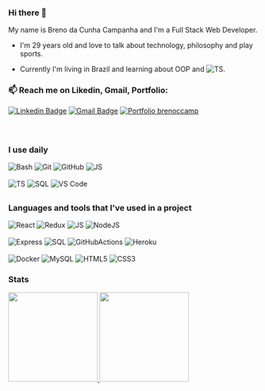 ### Hi there 👋
<!--
**brenoccamp/brenoccamp** is a ✨ _special_ ✨ repository because its `README.md` (this file) appears on your GitHub profile.

Here are some ideas to get you started:

- 🔭 I’m currently working on ...
- 👯 I’m looking to collaborate on ...
- 🤔 I’m looking for help with ...
- 💬 Ask me about ...
- 😄 Pronouns: ...
- ⚡ Fun fact: ...
-->
My name is Breno da Cunha Campanha and I'm a Full Stack Web Developer.
- I'm 29 years old and love to talk about technology, philosophy and play sports.

- Currently I'm living in Brazil and learning about OOP and ![TS](https://img.shields.io/badge/-Typescript-white?style=flat-square&color=1919ff&logo=typescript&logoColor=white).

<h3>📫 Reach me on Likedin, Gmail, Portfolio:</h3>

[![Linkedin Badge](https://img.shields.io/badge/-brenoccamp-blue?style=flat-square&logo=Linkedin&logoColor=white&link=https://www.linkedin.com/in/brenoccamp/)](https://www.linkedin.com/in/brenoccamp/)
[![Gmail Badge](https://img.shields.io/badge/-brenoccamp@gmail.com-c14438?style=flat-square&logo=Gmail&logoColor=white&link=mailto:brenoccamp@gmail.com)](mailto:brenoccamp@gmail.com)
[![Portfolio brenoccamp](https://img.shields.io/badge/-Portfolio-yellow)](https://brenoccamp.vercel.app/)

 <br>

<h2></h2>
<h3>I use daily</h3>

![Bash](https://img.shields.io/badge/-Bash-white?style=flat-square&color=cccccc&logo=gnubash&logoColor=black)
![Git](https://img.shields.io/badge/-Git-black?style=flat-square&logo=git)
![GitHub](https://img.shields.io/badge/-GitHub-181717?style=flat-square&logo=github)
![JS](https://img.shields.io/badge/-Javascript-white?style=flat-square&color=F8FF00&logo=javascript&logoColor=black)<br><br>
![TS](https://img.shields.io/badge/-Typescript-white?style=flat-square&color=1919ff&logo=typescript&logoColor=white)
![SQL](https://img.shields.io/badge/SQL-232F3E?style=flat-square&logo=microsoftsqlserver&color=b2b2b2&logoColor=black)
![VS Code](https://img.shields.io/badge/-VS%20Code-007ACC?style=flat-square&logo=visual-studio-code)


<h2></h2>
<h3>Languages and tools that I've used in a project</h3>

![React](https://img.shields.io/badge/-React-white?style=flat-square&color=00ffff&logo=react&logoColor=black)
![Redux](https://img.shields.io/badge/Redux-593D88?style=for-the-badge&logo=redux&logoColor=white)
![JS](https://img.shields.io/badge/-Javascript-white?style=flat-square&color=F8FF00&logo=javascript&logoColor=black)
![NodeJS](https://img.shields.io/badge/-NodeJS-white?style=flat-square&color=green&logo=nodedotjs&logoColor=white)<br><br>
![Express](https://img.shields.io/badge/-Express-white?style=flat-square&color=white&logo=express&logoColor=black)
![SQL](https://img.shields.io/badge/SQL-232F3E?style=flat-square&logo=microsoftsqlserver&color=b2b2b2&logoColor=black)
![GitHubActions](https://img.shields.io/badge/-GitHub%20Actions-181717?style=flat-square&logo=githubactions&color=white)
![Heroku](https://img.shields.io/badge/Heroku-430098?style=for-the-badge&logo=heroku&logoColor=white)<br><br>
![Docker](https://img.shields.io/badge/Docker-6464f6?style=flat-square&logo=docker&logoColor=white)
![MySQL](https://img.shields.io/badge/MySQL-00000F?style=for-the-badge&logo=mysql&logoColor=white)
![HTML5](https://img.shields.io/badge/HTML-239120?style=for-the-badge&logo=html5&logoColor=white)
![CSS3](https://img.shields.io/badge/CSS3-1572B6?style=for-the-badge&logo=css3&logoColor=white)


### Stats
<div>
<a href="https://github.com/brenoccamp">
<img height="180em" src="https://github-readme-stats.vercel.app/api?username=brenoccamp&show_icons=true&theme=tokyonight&include_all_commits=true&count_private=true"/>
<img height="180em" src="https://github-readme-stats.vercel.app/api/top-langs/?username=brenoccamp&layout=compact&langs_count=7&theme=tokyonight"/>
</div>
<div style="display: inline_block"><br></a>
